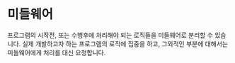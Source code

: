 # 미들웨어
프로그램의 시작전, 또는 수행후에 처리해야 되는 로직들을 미들웨어로 분리할 수 있습니다.
실제 개발하고자 하는 프로그램의 로직에 집중을 하고, 그외적인 부분에 대해서는 미들웨어에게 처리를 대신 요청합니다.

